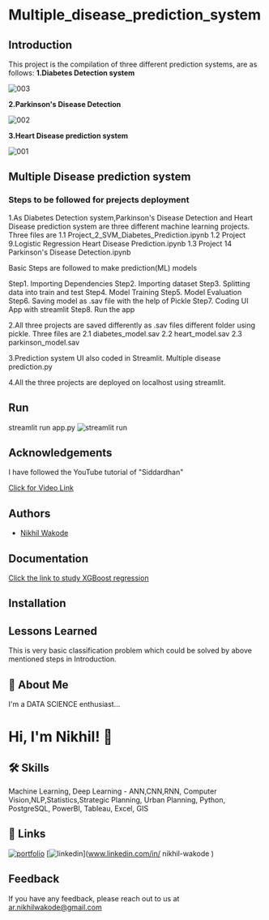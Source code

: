 # Multiple_disease_prediction_system
## Introduction
This project is the compilation of three different prediction systems, are as follows:
**1.Diabetes Detection system**

![003](https://user-images.githubusercontent.com/114944969/229349478-cc931230-bdef-4482-b4e4-af775d92087f.jpeg)

**2.Parkinson's Disease Detection**

![002](https://user-images.githubusercontent.com/114944969/229349487-0e4554ae-9c0d-4321-9c64-c968395ab97e.jpeg)

**3.Heart Disease prediction system**

![001](https://user-images.githubusercontent.com/114944969/229349494-e8c40721-4276-4d66-86f3-072856164da5.jpeg)

## Multiple Disease prediction system
### Steps to be followed for prejects deployment

1.As Diabetes Detection system,Parkinson's Disease Detection and Heart Disease prediction system are three different machine learning projects.
Three files are 
1.1 Project_2_SVM_Diabetes_Prediction.ipynb
1.2 Project 9.Logistic Regression Heart Disease Prediction.ipynb
1.3 Project 14 Parkinson's Disease Detection.ipynb

Basic Steps are followed to make prediction(ML) models

Step1. Importing Dependencies
Step2. Importing dataset
Step3. Splitting data into train and test
Step4. Model Training
Step5. Model Evaluation
Step6. Saving model as .sav file with the help of Pickle
Step7. Coding UI App with streamlit
Step8. Run the app


2.All three projects are saved differently as .sav files different folder using pickle.
Three files are 
2.1 diabetes_model.sav
2.2 heart_model.sav
2.3 parkinson_model.sav

3.Prediction system UI also coded in Streamlit.
Multiple disease prediction.py

4.All the three projects are deployed on localhost using streamlit. 

## Run
streamlit run app.py
![streamlit run](https://user-images.githubusercontent.com/114944969/229350399-b37368cd-9814-4a08-a238-061ecb69476d.jpg)


## Acknowledgements

I have followed the YouTube tutorial of "Siddardhan"

[Click for Video Link](https://www.youtube.com/watch?v=fw5rkjq4Tfo&list=PLfFghEzKVmjvuSA67LszN1dZ-Dd_pkus6&index=3)

## Authors

- [Nikhil Wakode](https://github.com/Nikhil2893)

## Documentation

[Click the link to study XGBoost regression](analyticsvidhya.com/blog/2018/09/an-end-to-end-guide-to-understand-the-math-behind-xgboost/)


## Installation

    
## Lessons Learned

This is very basic classification problem which could be solved by above mentioned steps in Introduction.

## 🚀 About Me
I'm a DATA SCIENCE enthusiast...

# Hi, I'm Nikhil! 👋

## 🛠 Skills
Machine Learning, Deep Learning - ANN,CNN,RNN, Computer Vision,NLP,Statistics,Strategic Planning, Urban Planning, Python, PostgreSQL, PowerBI, Tableau, Excel, GIS

## 🔗 Links
[![portfolio](https://img.shields.io/badge/my_portfolio-000?style=for-the-badge&logo=ko-fi&logoColor=white)](https://katherineoelsner.com/)
[![linkedin](https://img.shields.io/badge/linkedin-0A66C2?style=for-the-badge&logo=linkedin&logoColor=white)](www.linkedin.com/in/
nikhil-wakode
)

## Feedback

If you have any feedback, please reach out to us at 
ar.nikhilwakode@gmail.com
